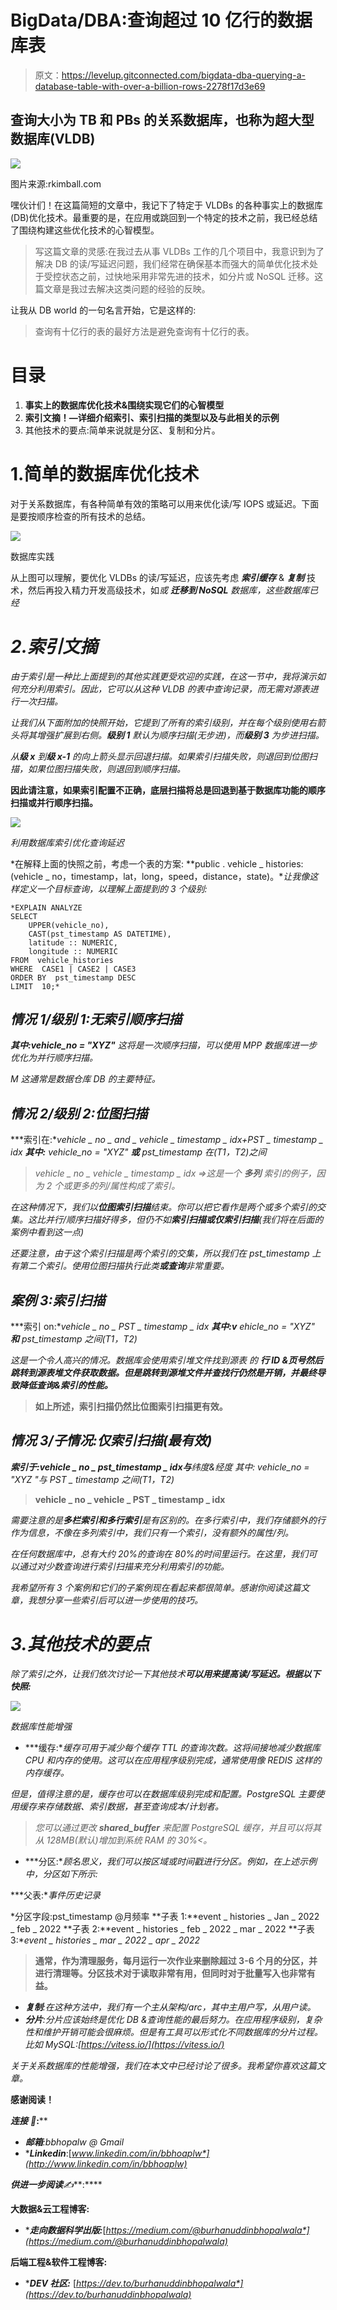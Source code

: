 # BigData/DBA:查询超过 10 亿行的数据库表

> 原文：<https://levelup.gitconnected.com/bigdata-dba-querying-a-database-table-with-over-a-billion-rows-2278f17d3e69>

## 查询大小为 TB 和 PBs 的关系数据库，也称为超大型数据库(VLDB)

![](img/e0f5575d5b360bb2fba0ed518482a17d.png)

图片来源:rkimball.com

嘿伙计们！在这篇简短的文章中，我记下了特定于 VLDBs 的各种事实上的数据库(DB)优化技术。最重要的是，在应用或跳回到一个特定的技术之前，我已经总结了围绕构建这些优化技术的心智模型。

> 写这篇文章的灵感:在我过去从事 VLDBs 工作的几个项目中，我意识到为了解决 DB 的读/写延迟问题，我们经常在确保基本而强大的简单优化技术处于受控状态之前，过快地采用非常先进的技术，如分片或 NoSQL 迁移。这篇文章是我过去解决这类问题的经验的反映。

让我从 DB world 的一句名言开始，它是这样的:

> 查询有十亿行的表的最好方法是避免查询有十亿行的表。

# 目录

1.  **事实上的数据库优化技术&围绕实现它们的心智模型**
2.  **索引文摘！—详细介绍索引、索引扫描的类型以及与此相关的示例**
3.  其他技术的要点:简单来说就是分区、复制和分片。

# 1.简单的数据库优化技术

对于关系数据库，有各种简单有效的策略可以用来优化读/写 IOPS 或延迟。下面是要按顺序检查的所有技术的总结。

![](img/10f63f803116ace122bbfcd27997a223.png)

数据库实践

从上图可以理解，要优化 VLDBs 的读/写延迟，应该先考虑 ***索引******缓存*** & ***复制*** 技术，然后再投入精力开发高级技术，如*或 ***迁移到 NoSQL*** 数据库，这些数据库已经*

# *2.索引文摘*

*由于索引是一种比上面提到的其他实践更受欢迎的实践，在这一节中，我将演示如何充分利用索引。因此，它可以从这种 VLDB 的表中查询记录，而无需对源表进行一次扫描。*

*让我们从下面附加的快照开始，它提到了所有的索引级别，并在每个级别使用右箭头将其增强扩展到右侧。**级别 1** 默认为顺序扫描(无步进)，而**级别 3** 为步进扫描。*

*从**级 x** 到**级 x-1** 的向上箭头显示回退扫描。如果索引扫描失败，则退回到位图扫描，如果位图扫描失败，则退回到顺序扫描。*

**因此请注意，如果索引配置不正确，底层扫描将总是回退到基于数据库功能的顺序扫描或并行顺序扫描。**

*![](img/fc544ae126917325b849816b571a27df.png)*

*利用数据库索引优化查询延迟*

*在解释上面的快照之前，考虑一个表的方案:
**public . vehicle _ histories:(vehicle _ no，timestamp，lat，long，speed，distance，state)。**让我像这样定义一个目标查询，以理解上面提到的 3 个级别:*

```
*EXPLAIN ANALYZE
SELECT  
    UPPER(vehicle_no),  
    CAST(pst_timestamp AS DATETIME),  
    latitude :: NUMERIC,  
    longitude :: NUMERIC
FROM  vehicle_histories
WHERE  CASE1 | CASE2 | CASE3
ORDER BY  pst_timestamp DESC
LIMIT  10;*
```

## *情况 1/级别 1:无索引顺序扫描*

***其中:vehicle_no = "XYZ"** 这将是一次顺序扫描，可以使用 MPP 数据库进一步优化为并行顺序扫描。*

*M 这通常是数据仓库 DB 的主要特征。*

## *情况 2/级别 2:位图扫描*

***索引在:**vehicle _ no _ and _ vehicle _ timestamp _ idx+PST _ timestamp _ idx
**其中:** vehicle_no = "XYZ" **或** pst_timestamp 在(T1，T2)之间*

> **vehicle _ no _ vehicle _ timestamp _ idx =>这是一个* ***多列*** *索引的例子，因为 2 个或更多的列/属性构成了索引。**

*在这种情况下，我们以**位图索引扫描**结束。你可以把它看作是两个或多个索引的交集。这比并行/顺序扫描好得多，但仍不如**索引扫描或仅索引扫描**(我们将在后面的案例中看到这一点)*

*还要注意，由于这个索引扫描是两个索引的交集，所以我们在 pst_timestamp 上有第二个索引。使用位图扫描执行此类**或查询**非常重要。*

## *案例 3:索引扫描*

***索引 on:**vehicle _ no _ PST _ timestamp _ idx
**其中:v** ehicle_no = "XYZ" **和** pst_timestamp 之间(T1，T2)*

*这是一个令人高兴的情况。数据库会使用索引堆文件找到源表 的 ***行 ID &页号然后跳转到源表堆文件获取数据。但是跳转到源堆文件并查找行仍然是开销，并最终导致降低查询&索引的性能。****

> **如上所述，索引扫描仍然比位图索引扫描更有效。**

## *情况 3/子情况:仅索引扫描(最有效)*

***索引于:**vehicle _ no _ pst_timestamp _ idx**与**纬度&经度
其中: vehicle_no = "XYZ "与 PST _ timestamp 之间(T1，T2)*

> **vehicle _ no _ vehicle _ PST _ timestamp _ idx**

*需要注意的是**多栏索引和多行索引**是有区别的。在多行索引中，我们存储额外的行作为信息，不像在多列索引中，我们只有一个索引，没有额外的属性/列。*

*在任何数据库中，总有大约 20%的查询在 80%的时间里运行。在这里，我们可以通过对少数查询进行索引扫描来充分利用索引的功能。*

*我希望所有 3 个案例和它们的子案例现在看起来都很简单。感谢你阅读这篇文章，我想分享一些索引后可以进一步使用的技巧。*

# *3.其他技术的要点*

*除了索引之外，让我们依次讨论一下其他技术**可以用来提高读/写延迟。根据以下快照:***

*![](img/10f63f803116ace122bbfcd27997a223.png)*

*数据库性能增强*

*   ***缓存:**缓存可用于减少每个缓存 TTL 的查询次数。这将间接地减少数据库 CPU 和内存的使用。这可以在应用程序级别完成，通常使用像 REDIS 这样的内存缓存。*

*但是，值得注意的是，缓存也可以在数据库级别完成和配置。PostgreSQL 主要使用缓存来存储数据、索引数据，甚至查询成本/计划者。*

> *您可以通过更改 **shared_buffer** 来配置 PostgreSQL 缓存，并且可以将其从 128MB(默认)增加到系统 RAM 的 30%<。*

*   ***分区:**顾名思义，我们可以按区域或时间戳进行分区。例如，在上述示例中，分区如下所示:*

***父表:**事件历史记录*

*分区字段:pst_timestamp @月频率
**子表 1:**event _ histories _ Jan _ 2022 _ feb _ 2022
**子表 2:**event _ histories _ feb _ 2022 _ mar _ 2022
**子表 3:**event _ histories _ mar _ 2022 _ apr _ 2022*

> **通常，作为清理服务，每月运行一次作业来删除超过 3-6 个月的分区，并进行清理等。分区技术对于读取非常有用，但同时对于批量写入也非常有益。**

*   ***复制**:在这种方法中，我们有一个主从架构/arc，其中主用户写，从用户读。*
*   ***分片**:分片应该始终是优化 DB &查询性能的最后努力。在应用程序级别，复杂性和维护开销可能会很麻烦。但是有工具可以形式化不同数据库的分片过程。比如 MySQL:[https://vitess.io/](https://vitess.io/)*

*关于关系数据库的性能增强，我们在本文中已经讨论了很多。我希望你喜欢这篇文章。*

**感谢阅读！**

****连接*** 🤝***:****

*   ****邮箱***:*bbhopalw @ Gmail**
*   ****Linkedin***:[*www.linkedin.com/in/bbhoaplw*](http://www.linkedin.com/in/bbhoaplw)*

****供进一步阅读***✍️***:****

****大数据&云工程博客:****

*   ****走向数据科学出版:***[*https://medium.com/@burhanuddinbhopalwala*](https://medium.com/@burhanuddinbhopalwala)*

****后端工程&软件工程博客:****

*   ****DEV 社区:*** [*https://dev.to/burhanuddinbhopalwala*](https://dev.to/burhanuddinbhopalwala)*